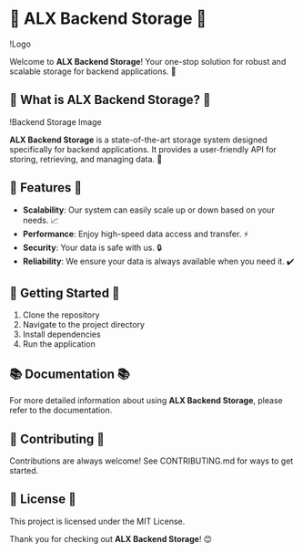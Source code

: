 # 🚀 ALX Backend Storage 🚀

!Logo

Welcome to **ALX Backend Storage**! Your one-stop solution for robust and scalable storage for backend applications. 🎉

## 📖 What is ALX Backend Storage? 📖
!Backend Storage Image

**ALX Backend Storage** is a state-of-the-art storage system designed specifically for backend applications. It provides a user-friendly API for storing, retrieving, and managing data. 💾

## 🌟 Features 🌟
- **Scalability**: Our system can easily scale up or down based on your needs. 📈
- **Performance**: Enjoy high-speed data access and transfer. ⚡
- **Security**: Your data is safe with us. 🔒
- **Reliability**: We ensure your data is always available when you need it. ✔️

## 🚀 Getting Started 🚀
1. Clone the repository
2. Navigate to the project directory
3. Install dependencies
4. Run the application

## 📚 Documentation 📚
For more detailed information about using **ALX Backend Storage**, please refer to the documentation.

## 🤝 Contributing 🤝
Contributions are always welcome! See CONTRIBUTING.md for ways to get started.

## 📃 License 📃
This project is licensed under the MIT License.

Thank you for checking out **ALX Backend Storage**! 😊
